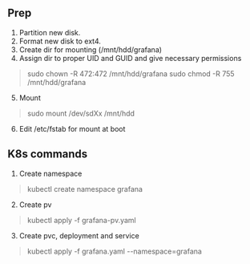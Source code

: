 ## Prep

1. Partition new disk.
2. Format new disk to ext4.
3. Create dir for mounting (/mnt/hdd/grafana)
4. Assign dir to proper UID and GUID and give necessary permissions
> sudo chown -R 472:472 /mnt/hdd/grafana
> sudo chmod -R 755 /mnt/hdd/grafana
5. Mount
> sudo mount /dev/sdXx /mnt/hdd
6. Edit /etc/fstab for mount at boot

## K8s commands
1. Create namespace
> kubectl create namespace grafana
2. Create pv
> kubectl apply -f grafana-pv.yaml
3. Create pvc, deployment and service
> kubectl apply -f grafana.yaml --namespace=grafana

